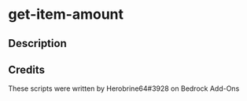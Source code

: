 # get-item-amount

## Description


## Credits
These scripts were written by Herobrine64#3928 on Bedrock Add-Ons
